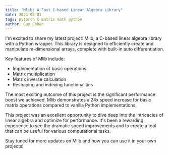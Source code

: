 ```yaml
---
title: "Mlib: A Fast C-based Linear Algebra Library"
date: 2024-08-01
tags: pytorch C matrix math python
author: Guy Cohen
---
```


I'm excited to share my latest project: Mlib, a C-based linear algebra library with a Python wrapper. This library is designed to efficiently create and manipulate m-dimensional arrays, complete with built-in auto differentiation.

Key features of Mlib include:
- Implementation of basic operations
- Matrix multiplication
- Matrix inverse calculation
- Reshaping and indexing functionalities

The most exciting outcome of this project is the significant performance boost we achieved. Mlib demonstrates a 24x speed increase for basic matrix operations compared to vanilla Python implementations.

This project was an excellent opportunity to dive deep into the intricacies of linear algebra and optimize for performance. It's been a rewarding experience to see the dramatic speed improvements and to create a tool that can be useful for various computational tasks.

Stay tuned for more updates on Mlib and how you can use it in your own projects!


